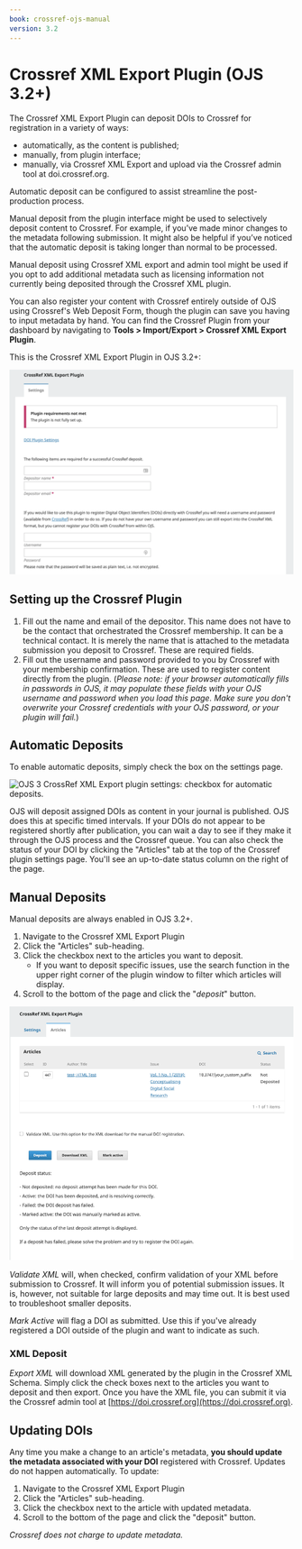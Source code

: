 ```yaml
---
book: crossref-ojs-manual
version: 3.2
---
```

# Crossref XML Export Plugin (OJS 3.2+)

The Crossref XML Export Plugin  can deposit DOIs to Crossref for registration in a variety of ways:

- automatically, as the content is published;
- manually, from plugin interface;
- manually, via Crossref XML Export and upload via the Crossref admin tool at doi.crossref.org.

Automatic deposit can be configured to assist streamline the post-production process.

Manual deposit from the plugin interface might be used to selectively deposit content to Crossref. For example, if you’ve made minor changes to the metadata following submission. It might also be helpful if you’ve noticed that the automatic deposit is taking longer than normal to be processed.

Manual deposit using Crossref XML export and admin tool might be used if you opt to add additional metadata such as licensing information not currently being deposited through the Crossref XML plugin.

You can also register your content with Crossref entirely outside of OJS using Crossref's Web Deposit Form, though the plugin can save you having to input metadata by hand.
You can find the Crossref Plugin from your dashboard by navigating to **Tools > Import/Export > Crossref XML Export Plugin**.

This is the Crossref XML Export Plugin in OJS 3.2+:

![OJS 3 CrossRef XML Export Plugin: settings tab screen.](./assets/crossref3.2-plugin.png)

## Setting up the Crossref Plugin

1. Fill out the name and email of the depositor. This name does not have to be the contact that orchestrated the Crossref membership. It can be a technical contact. It is merely the name that is attached to the metadata submission you deposit to Crossref. These are required fields.
2. Fill out the username and password provided to you by Crossref with your membership confirmation. These are used to register content directly from the plugin. (_Please note: if your browser automatically fills in passwords in OJS, it may populate these fields with your OJS username and password when you load this page. Make sure you don't overwrite your Crossref credentials with your OJS password, or your plugin will fail._)

## Automatic Deposits

To enable automatic deposits, simply check the box on the settings page.

![OJS 3 CrossRef XML Export plugin settings: checkbox for automatic deposits.](./assets/autoDeposit-02.png)

OJS will deposit assigned DOIs as content in your journal is published. OJS does this at specific timed intervals. If your DOIs do not appear to be registered shortly after publication, you can wait a day to see if they make it through the OJS process and the Crossref queue. You can also check the status of your DOI by clicking the "Articles" tab at the top of the Crossref plugin settings page. You'll see an up-to-date status column on the right of the page.

## Manual Deposits

Manual deposits are always enabled in OJS 3.2+.

1. Navigate to the Crossref XML Export Plugin
2. Click the "Articles" sub-heading.
3. Click the checkbox next to the articles you want to deposit.
   - If you want to deposit specific issues, use the search function in the upper right corner of the plugin window to filter which articles will display.
4. Scroll to the bottom of the page and click the "*deposit*" button.

![OJS 3 CrossRef XML Export plugin settings: Articles tab screen.](./assets/crossref3.2-exportplugin.png)

*Validate XML* will, when checked, confirm validation of your XML before submission to Crossref. It will inform you of potential submission issues. It is, however, not suitable for large deposits and may time out. It is best used to troubleshoot smaller deposits.

*Mark Active* will flag a DOI as submitted. Use this if you've already registered a DOI outside of the plugin and want to indicate as such.

### XML Deposit

*Export XML* will download XML generated by the plugin in the Crossref XML Schema. Simply click the check boxes next to the articles you want to deposit and then export. Once you have the XML file, you can submit it via the Crossref admin tool at [https://doi.crossref.org](https://doi.crossref.org).

## Updating DOIs

Any time you make a change to an article's metadata, **you should update the metadata associated with your DOI** registered with Crossref. Updates do not happen automatically. To update:

1. Navigate to the Crossref XML Export Plugin
2. Click the "Articles" sub-heading.
3. Click the checkbox next to the article with updated metadata.
4. Scroll to the bottom of the page and click the "deposit" button.

_Crossref does not charge to update metadata._
